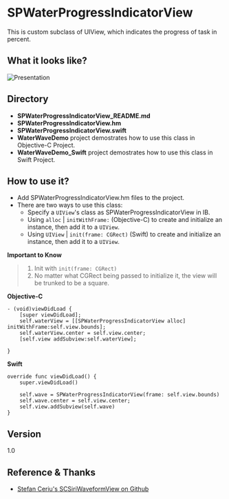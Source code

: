 # SPWaterProgressIndicatorView
This is custom subclass of UIView, which indicates the progress of task in percent.

## What it looks like?
![Presentation](https://raw.githubusercontent.com/antonio081014/SPWaterWaveProgressIndicatorView/master/3.gif)
## Directory
- **SPWaterProgressIndicatorView_README.md**
- **SPWaterProgressIndicatorView.hm**
- **SPWaterProgressIndicatorView.swift**
- **WaterWaveDemo** project demostrates how to use this class in Objective-C Project.
- **WaterWaveDemo_Swift** project demostrates how to use this class in Swift Project.

## How to use it?
- Add SPWaterProgressIndicatorView.hm files to the project.
- There are two ways to use this class:
  - Specify a `UIView`'s class as SPWaterProgressIndicatorView in IB.
  - Using `alloc` | `initWithFrame:` (Objective-C) to create and initialize an instance, then add it to a `UIView`.
  - Using `UIView` | `init(frame: CGRect)` (Swift) to create and initialize an instance, then add it to a `UIView`.

__Important to Know__
> 1. Init with `init(frame: CGRect)`
> 2. No matter what CGRect being passed to initialize it, the view will be trunked to be a square.

__Objective-C__
```
- (void)viewDidLoad {
    [super viewDidLoad];
    self.waterView = [[SPWaterProgressIndicatorView alloc] initWithFrame:self.view.bounds];
    self.waterView.center = self.view.center;
    [self.view addSubview:self.waterView];
    
}
```

__Swift__
```
override func viewDidLoad() {
    super.viewDidLoad()
        
    self.wave = SPWaterProgressIndicatorView(frame: self.view.bounds)
    self.wave.center = self.view.center;
    self.view.addSubview(self.wave)        
}
```

## Version
1.0

## Reference & Thanks
- [Stefan Ceriu's SCSiriWaveformView on Github](https://github.com/stefanceriu/SCSiriWaveformView)
